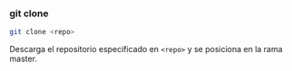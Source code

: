 ### git clone

```bash
git clone <repo>
```

Descarga el repositorio especificado en `<repo>` y se posiciona en la rama master.